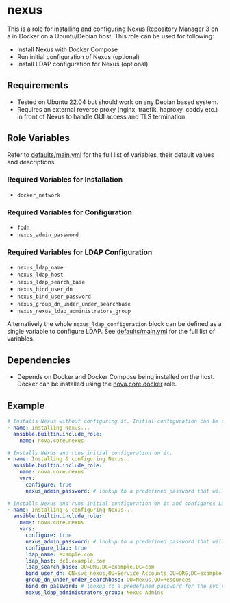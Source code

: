 # nexus

This is a role for installing and configuring [Nexus Repository Manager 3](https://help.sonatype.com/repomanager3) on a in Docker on a Ubuntu/Debian host. This role can be used for following:

- Install Nexus with Docker Compose
- Run initial configuration of Nexus (optional)
- Install LDAP configuration for Nexus (optional)

## Requirements

- Tested on Ubuntu 22.04 but should work on any Debian based system.
- Requires an external reverse proxy (nginx, traefik, haproxy, caddy etc.) in front of Nexus to handle GUI access and TLS termination.

## Role Variables

Refer to [defaults/main.yml](https://github.com/novateams/nova.core/blob/main/nova/core/roles/nexus/defaults/main.yml) for the full list of variables, their default values and descriptions.

### Required Variables for Installation

- `docker_network`

### Required Variables for Configuration

- `fqdn`
- `nexus_admin_password`

### Required Variables for LDAP Configuration

- `nexus_ldap_name`
- `nexus_ldap_host`
- `nexus_ldap_search_base`
- `nexus_bind_user_dn`
- `nexus_bind_user_password`
- `nexus_group_dn_under_under_searchbase`
- `nexus_nexus_ldap_administrators_group`

Alternatively the whole `nexus_ldap_configuration` block can be defined as a single variable to configure LDAP. See [defaults/main.yml](https://github.com/novateams/nova.core/blob/main/nova/core/roles/nexus/defaults/main.yml) for the full list of variables.

## Dependencies

- Depends on Docker and Docker Compose being installed on the host. Docker can be installed using the [nova.core.docker](https://github.com/novateams/nova.core/tree/main/nova/core/roles/docker) role.

## Example

```yaml
# Installs Nexus without configuring it. Initial configuration can be done manually from the web GUI.
- name: Installing Nexus...
  ansible.builtin.include_role:
    name: nova.core.nexus

# Installs Nexus and runs initial configuration on it.
- name: Installing & configuring Nexus...
  ansible.builtin.include_role:
    name: nova.core.nexus
    vars:
      configure: true
      nexus_admin_password: # lookup to a predefined password that will be applied to the admin user on first run

# Installs Nexus and runs initial configuration on it and configures LDAP.
- name: Installing & configuring Nexus...
  ansible.builtin.include_role:
    name: nova.core.nexus
    vars:
      configure: true
      nexus_admin_password: # lookup to a predefined password that will be applied to the admin user on first run
      configure_ldap: true
      ldap_name: example.com
      ldap_host: dc1.example.com
      ldap_search_base: OU=ORG,DC=example,DC=com
      bind_user_dn: CN=svc_nexus,OU=Service Accounts,OU=ORG,DC=example,DC=com
      group_dn_under_under_searchbase: OU=Nexus,OU=Resources
      bind_dn_password: # lookup to a predefined password for the svc_nexus user
      nexus_ldap_administrators_group: Nexus Admins
```
